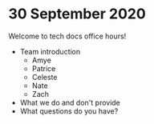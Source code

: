 # 30 September 2020

Welcome to tech docs office hours!

- Team introduction
    - Amye
    - Patrice
    - Celeste
    - Nate
    - Zach
- What we do and don't provide
- What questions do you have?